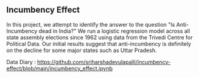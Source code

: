 ## Incumbency Effect

In this project, we attempt to identify the answer to the question "Is Anti-Incumbency dead in India?" We run a logistic regression model across all state assembly elections since 1962 using data from the Trivedi Centre for Political Data. Our initial results suggest that anti-incumbency is definitely on the decline for some major states such as Uttar Pradesh. 


Data Diary : https://github.com/sriharshadevulapalli/incumbency-effect/blob/main/incumbency_effect.ipynb
